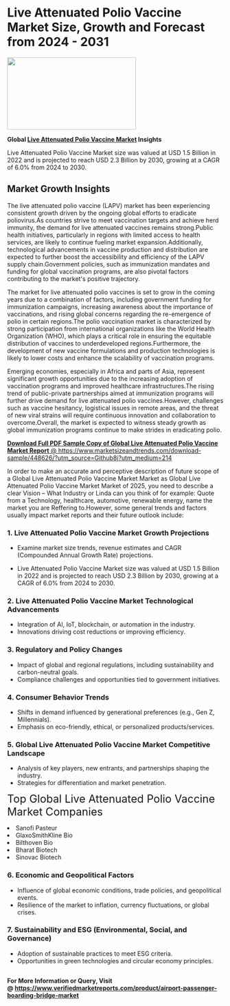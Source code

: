 <H1>Live Attenuated Polio Vaccine Market Size, Growth and Forecast from 2024 - 2031</H1><img class="aligncenter size-medium wp-image-584254" src="https://thirdeyenews.in/wp-content/uploads/2024/09/Global-Market-Research-300x168.jpeg" alt="" width="300" height="168" /><p><strong>Global&nbsp;<a href="https://www.marketsizeandtrends.com/download-sample/448626/?utm_source=Github8j?utm_medium=214">Live Attenuated Polio Vaccine Market</a> Insights</strong></p><p>Live Attenuated Polio Vaccine Market size was valued at USD 1.5 Billion in 2022 and is projected to reach USD 2.3 Billion by 2030, growing at a CAGR of 6.0% from 2024 to 2030.</p><p><h2>Market Growth Insights</h2> <p>The live attenuated polio vaccine (LAPV) market has been experiencing consistent growth driven by the ongoing global efforts to eradicate poliovirus.As countries strive to meet vaccination targets and achieve herd immunity, the demand for live attenuated vaccines remains strong.Public health initiatives, particularly in regions with limited access to health services, are likely to continue fueling market expansion.Additionally, technological advancements in vaccine production and distribution are expected to further boost the accessibility and efficiency of the LAPV supply chain.Government policies, such as immunization mandates and funding for global vaccination programs, are also pivotal factors contributing to the market's positive trajectory.</p> <p><a href="#"></a></p> <p>The market for live attenuated polio vaccines is set to grow in the coming years due to a combination of factors, including government funding for immunization campaigns, increasing awareness about the importance of vaccinations, and rising global concerns regarding the re-emergence of polio in certain regions.The polio vaccination market is characterized by strong participation from international organizations like the World Health Organization (WHO), which plays a critical role in ensuring the equitable distribution of vaccines to underdeveloped regions.Furthermore, the development of new vaccine formulations and production technologies is likely to lower costs and enhance the scalability of vaccination programs.</p> <p>Emerging economies, especially in Africa and parts of Asia, represent significant growth opportunities due to the increasing adoption of vaccination programs and improved healthcare infrastructures.The rising trend of public-private partnerships aimed at immunization programs will further drive demand for live attenuated polio vaccines.However, challenges such as vaccine hesitancy, logistical issues in remote areas, and the threat of new viral strains will require continuous innovation and collaboration to overcome.Overall, the market is expected to witness steady growth as global immunization programs continue to make strides in eradicating polio.</p> <p><a href="#"></p><p><span class=""><strong>Download Full PDF Sample Copy of Global Live Attenuated Polio Vaccine Market Report</strong> @ <a href="https://www.marketsizeandtrends.com/download-sample/448626/?utm_source=Github8j?utm_medium=214" target="_blank">https://www.marketsizeandtrends.com/download-sample/448626/?utm_source=Github8j?utm_medium=214</a></span></p><p>In order to make an accurate and perceptive description of future scope of a Global&nbsp;Live Attenuated Polio Vaccine Market Market as Global&nbsp;Live Attenuated Polio Vaccine Market Market of 2025, you need to describe a clear Vision &ndash; What Industry or Linda can you think of for example: Quote from a Technology, healthcare, automotive, renewable energy, name the market you are Reffering to.However, some general trends and factors usually impact market reports and their future outlook include:</p><h3>1.&nbsp;<strong>Live Attenuated Polio Vaccine Market Growth Projections</strong></h3><ul><li>Examine market size trends, revenue estimates and CAGR (Compounded Annual Growth Rate) projections.</li><li><p>Live Attenuated Polio Vaccine Market size was valued at USD 1.5 Billion in 2022 and is projected to reach USD 2.3 Billion by 2030, growing at a CAGR of 6.0% from 2024 to 2030.</p></li></ul><h3>2.&nbsp;<strong>Live Attenuated Polio Vaccine Market Technological Advancements</strong></h3><ul><li>Integration of AI, IoT, blockchain, or automation in the industry.</li><li>Innovations driving cost reductions or improving efficiency.</li></ul><h3>3.&nbsp;<strong>Regulatory and Policy Changes</strong></h3><ul><li>Impact of global and regional regulations, including sustainability and carbon-neutral goals.</li><li>Compliance challenges and opportunities tied to government initiatives.</li></ul><h3>4.&nbsp;<strong>Consumer Behavior Trends</strong></h3><ul><li>Shifts in demand influenced by generational preferences (e.g., Gen Z, Millennials).</li><li>Emphasis on eco-friendly, ethical, or personalized products/services.</li></ul><h3>5.&nbsp;<strong>Global Live Attenuated Polio Vaccine Market Competitive Landscape</strong></h3><ul><li>Analysis of key players, new entrants, and partnerships shaping the industry.</li><li>Strategies for differentiation and market penetration.</li></ul><p data-pm-slice="1 1 []"><span style="color: inherit; font-family: inherit; font-size: 25px;">Top Global Live Attenuated Polio Vaccine Market Companies</span></p><div class="" data-test-id=""><p><li>Sanofi Pasteur</li><li> GlaxoSmithKline Bio</li><li> Bilthoven Bio</li><li> Bharat Biotech</li><li> Sinovac Biotech</li></p></div><h3>6.&nbsp;<strong>Economic and Geopolitical Factors</strong></h3><ul><li>Influence of global economic conditions, trade policies, and geopolitical events.</li><li>Resilience of the market to inflation, currency fluctuations, or global crises.</li></ul><h3>7.&nbsp;<strong>Sustainability and ESG (Environmental, Social, and Governance)</strong></h3><ul><li>Adoption of sustainable practices to meet ESG criteria.</li><li>Opportunities in green technologies and circular economy principles.</li></ul><h2><strong style="font-size: 14px;">For More Information or Query, Visit @&nbsp;</strong><a style="background-color: #ffffff; font-size: 14px;" href="https://www.marketsizeandtrends.com/report/live-attenuated-polio-vaccine-market/" target="_blank">https://www.verifiedmarketreports.com/product/airport-passenger-boarding-bridge-market</a></h2>